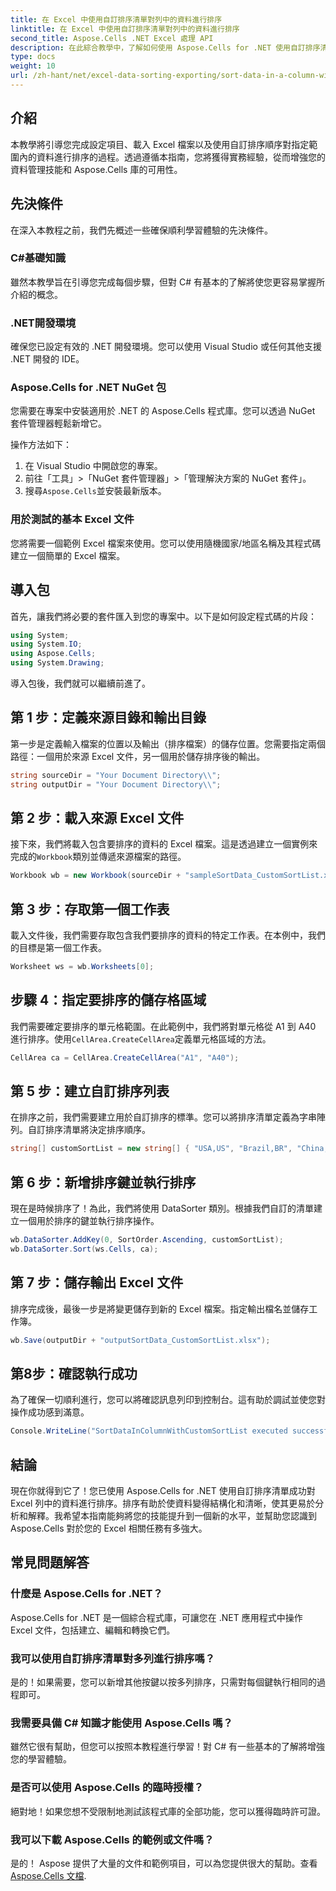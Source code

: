 ```yaml
---
title: 在 Excel 中使用自訂排序清單對列中的資料進行排序
linktitle: 在 Excel 中使用自訂排序清單對列中的資料進行排序
second_title: Aspose.Cells .NET Excel 處理 API
description: 在此綜合教學中，了解如何使用 Aspose.Cells for .NET 使用自訂排序清單對 Excel 中的資料進行排序。
type: docs
weight: 10
url: /zh-hant/net/excel-data-sorting-exporting/sort-data-in-a-column-with-custom-sort-list-in-excel/
---
```

## 介紹

本教學將引導您完成設定項目、載入 Excel 檔案以及使用自訂排序順序對指定範圍內的資料進行排序的過程。透過遵循本指南，您將獲得實務經驗，從而增強您的資料管理技能和 Aspose.Cells 庫的可用性。

## 先決條件

在深入本教程之前，我們先概述一些確保順利學習體驗的先決條件。

### C#基礎知識

雖然本教學旨在引導您完成每個步驟，但對 C# 有基本的了解將使您更容易掌握所介紹的概念。

### .NET開發環境

確保您已設定有效的 .NET 開發環境。您可以使用 Visual Studio 或任何其他支援 .NET 開發的 IDE。

### Aspose.Cells for .NET NuGet 包

您需要在專案中安裝適用於 .NET 的 Aspose.Cells 程式庫。您可以透過 NuGet 套件管理器輕鬆新增它。 

操作方法如下：

1. 在 Visual Studio 中開啟您的專案。
2. 前往「工具」>「NuGet 套件管理器」>「管理解決方案的 NuGet 套件」。
3. 搜尋`Aspose.Cells`並安裝最新版本。

### 用於測試的基本 Excel 文件

您將需要一個範例 Excel 檔案來使用。您可以使用隨機國家/地區名稱及其程式碼建立一個簡單的 Excel 檔案。

## 導入包

首先，讓我們將必要的套件匯入到您的專案中。以下是如何設定程式碼的片段：

```csharp
using System;
using System.IO;
using Aspose.Cells;
using System.Drawing;
```

導入包後，我們就可以繼續前進了。

## 第 1 步：定義來源目錄和輸出目錄 

第一步是定義輸入檔案的位置以及輸出（排序檔案）的儲存位置。您需要指定兩個路徑：一個用於來源 Excel 文件，另一個用於儲存排序後的輸出。

```csharp
string sourceDir = "Your Document Directory\\";
string outputDir = "Your Document Directory\\";
```

## 第 2 步：載入來源 Excel 文件

接下來，我們將載入包含要排序的資料的 Excel 檔案。這是透過建立一個實例來完成的`Workbook`類別並傳遞來源檔案的路徑。

```csharp
Workbook wb = new Workbook(sourceDir + "sampleSortData_CustomSortList.xlsx");
```

## 第 3 步：存取第一個工作表 

載入文件後，我們需要存取包含我們要排序的資料的特定工作表。在本例中，我們的目標是第一個工作表。

```csharp
Worksheet ws = wb.Worksheets[0];
```

## 步驟 4：指定要排序的儲存格區域

我們需要確定要排序的單元格範圍。在此範例中，我們將對單元格從 A1 到 A40 進行排序。使用`CellArea.CreateCellArea`定義單元格區域的方法。

```csharp
CellArea ca = CellArea.CreateCellArea("A1", "A40");
```

## 第 5 步：建立自訂排序列表

在排序之前，我們需要建立用於自訂排序的標準。您可以將排序清單定義為字串陣列。自訂排序清單將決定排序順序。

```csharp
string[] customSortList = new string[] { "USA,US", "Brazil,BR", "China,CN", "Russia,RU", "Canada,CA" };
```

## 第 6 步：新增排序鍵並執行排序

現在是時候排序了！為此，我們將使用 DataSorter 類別。根據我們自訂的清單建立一個用於排序的鍵並執行排序操作。

```csharp
wb.DataSorter.AddKey(0, SortOrder.Ascending, customSortList);
wb.DataSorter.Sort(ws.Cells, ca);
```

## 第 7 步：儲存輸出 Excel 文件

排序完成後，最後一步是將變更儲存到新的 Excel 檔案。指定輸出檔名並儲存工作簿。

```csharp
wb.Save(outputDir + "outputSortData_CustomSortList.xlsx");
```

## 第8步：確認執行成功

為了確保一切順利進行，您可以將確認訊息列印到控制台。這有助於調試並使您對操作成功感到滿意。

```csharp
Console.WriteLine("SortDataInColumnWithCustomSortList executed successfully.\r\n");
```

## 結論

現在你就得到它了！您已使用 Aspose.Cells for .NET 使用自訂排序清單成功對 Excel 列中的資料進行排序。排序有助於使資料變得結構化和清晰，使其更易於分析和解釋。我希望本指南能夠將您的技能提升到一個新的水平，並幫助您認識到 Aspose.Cells 對於您的 Excel 相關任務有多強大。

## 常見問題解答

### 什麼是 Aspose.Cells for .NET？
Aspose.Cells for .NET 是一個綜合程式庫，可讓您在 .NET 應用程式中操作 Excel 文件，包括建立、編輯和轉換它們。

### 我可以使用自訂排序清單對多列進行排序嗎？
是的！如果需要，您可以新增其他按鍵以按多列排序，只需對每個鍵執行相同的過程即可。

### 我需要具備 C# 知識才能使用 Aspose.Cells 嗎？
雖然它很有幫助，但您可以按照本教程進行學習！對 C# 有一些基本的了解將增強您的學習體驗。

### 是否可以使用 Aspose.Cells 的臨時授權？
絕對地！如果您想不受限制地測試該程式庫的全部功能，您可以獲得臨時許可證。

### 我可以下載 Aspose.Cells 的範例或文件嗎？
是的！ Aspose 提供了大量的文件和範例項目，可以為您提供很大的幫助。查看[Aspose.Cells 文檔](https://reference.aspose.com/cells/net/).